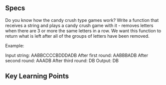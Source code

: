 ## Specs

Do you know how the candy crush type games work? Write a function that receives a string and plays a candy crush game with it - removes letters when there are 3 or more the same letters in a row. We want this function to return what is left after all of the groups of letters have been removed.

Example: 

Input string: AABBCCCCBDDDADB 
After first round: AABBBADB 
After second round: AAADB 
After third round: DB 
Output: DB

## Key Learning Points

